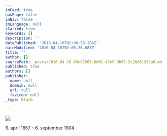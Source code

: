 ```yaml
---
inFeed: true
hasPage: false
inNav: false
inLanguage: null
starred: true
keywords: []
description: ''
datePublished: '2016-04-16T02:06:30.206Z'
dateModified: '2016-04-16T02:06:26.687Z'
title: ''
author: []
sourcePath: _posts/2016-04-16-83e82507-0d61-47e5-9b53-2c28861329a8.md
published: true
authors: []
publisher:
  name: null
  domain: null
  url: null
  favicon: null
_type: Blurb

---
```

![](https://the-grid-user-content.s3-us-west-2.amazonaws.com/2f7162e9-5f89-44ad-a868-11d38fb685fd.png)

6\. april 1857 - 6\. september 1904
